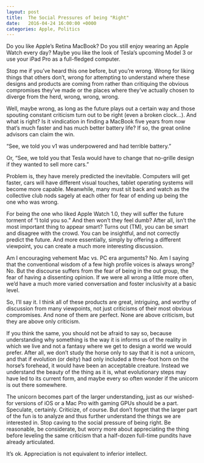 ```yaml
---
layout: post
title:  The Social Pressures of being "Right"
date:   2016-04-24 16:00:00 +0000
categories: Apple, Politics
---
```


Do you like Apple’s Retina MacBook? Do you still enjoy wearing an Apple Watch every day? Maybe you like the look of Tesla’s upcoming Model 3 or use your iPad Pro as a full-fledged computer.

Stop me if you’ve heard this one before, but you’re wrong. Wrong for liking things that others don’t, wrong for attempting to understand where these designs and products are coming from rather than critiquing the obvious compromises they’ve made or the places where they’ve actually chosen to diverge from the herd, wrong, wrong, wrong.

Well, maybe wrong, as long as the future plays out a certain way and those spouting constant criticism turn out to be right (even a broken clock…). And what is right? Is it vindication in finding a MacBook five years from now that’s much faster and has much better battery life? If so, the great online advisors can claim the win.

“See, we told you v1 was underpowered and had terrible battery.”

Or, “See, we told you that Tesla would have to change that no-grille design if they wanted to sell more cars.”

Problem is, they have merely predicted the inevitable. Computers will get faster, cars will have different visual touches, tablet operating systems will become more capable. Meanwhile, many must sit back and watch as the collective club nods sagely at each other for fear of ending up being the one who was wrong.

For being the one who liked Apple Watch 1.0, they will suffer the future torment of “I told you so.” And then won’t they feel dumb? After all, isn’t the most important thing to appear smart? Turns out (TM), you can be smart and disagree with the crowd. You can be insightful, and not correctly predict the future. And more essentially, simply by offering a different viewpoint, you can create a much more interesting discussion.

Am I encouraging vehement Mac vs. PC era arguments? No. Am I saying that the conventional wisdom of a few high profile voices is always wrong? No. But the discourse suffers from the fear of being in the out group, the fear of having a dissenting opinion. If we were all wrong a little more often, we’d have a much more varied conversation and foster inclusivity at a basic level.

So, I’ll say it. I think all of these products are great, intriguing, and worthy of discussion from many viewpoints, not just criticisms of their most obvious compromises. And none of them are perfect. None are above criticism, but they are above only criticism.

If you think the same, you should not be afraid to say so, because understanding why something is the way it is informs us of the reality in which we live and not a fantasy where we get to design a world we would prefer. After all, we don’t study the horse only to say that it is not a unicorn, and that if evolution (or deity) had only included a three-foot horn on the horse’s forehead, it would have been an acceptable creature. Instead we understand the beauty of the thing as it is, what evolutionary steps may have led to its current form, and maybe every so often wonder if the unicorn is out there somewhere.

The unicorn becomes part of the larger understanding, just as our wished-for versions of iOS or a Mac Pro with gaming GPUs should be a part. Speculate, certainly. Criticize, of course. But don’t forget that the larger part of the fun is to analyze and thus further understand the things we are interested in. Stop caving to the social pressure of being right. Be reasonable, be considerate, but worry more about appreciating the thing before leveling the same criticism that a half-dozen full-time pundits have already articulated.

It’s ok. Appreciation is not equivalent to inferior intellect.